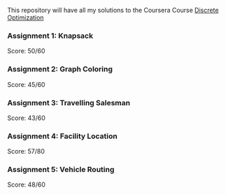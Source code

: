 This repository will have all my solutions to the Coursera Course [Discrete Optimization](https://www.coursera.org/learn/discrete-optimization)

### Assignment 1: Knapsack 
Score: 50/60

### Assignment 2: Graph Coloring
Score: 45/60

### Assignment 3: Travelling Salesman
Score: 43/60

### Assignment 4: Facility Location
Score: 57/80

### Assignment 5: Vehicle Routing
Score: 48/60